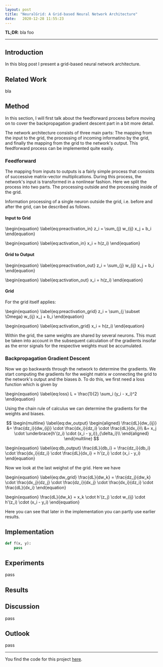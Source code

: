 ```yaml
---
layout: post
title: "NeuralGrid: A Grid-based Neural Network Architecture"
date:   2020-12-28 11:55:23
---
```


**TL;DR**: bla foo 

---

## Introduction 

In this blog post I present a grid-based neural network architecture.

## Related Work

bla

## Method

In this section, I will first talk about the feedforward process before moving on to cover the backpropagation gradient descent part in a bit more detail.

The network architecture consists of three main parts: The mapping from the input to the grid, the processing of incoming informatino by the grid, and finally the mapping from the grid to the network's output. This feedforward process can be implemented quite easily.

### Feedforward

The mapping from inputs to outputs is a fairly simple process that consists of successive matrix-vector multiplications. During this process, the network's input is transformed in a nonlinear fashion. Here we split the process into two parts. The processing outside and the processing inside of the grid.

Information processing of a single neuron outside the grid, i.e. before and after the grid, can be described as follows.

#### Input to Grid

\begin{equation} \label{eq:preactivation_in}
    z_i = \sum_{j} w_{ij} x_j + b_i 
\end{equation}

\begin{equation} \label{eq:activation_in}
    x_i = h(z_i)
\end{equation}

#### Grid to Output

\begin{equation} \label{eq:preactivation_out}
    z_i = \sum_{j} w_{ij} x_j + b_i 
\end{equation}

\begin{equation} \label{eq:activation_out}
    x_i = h(z_i)
\end{equation}

#### Grid

For the grid itself applies:

\begin{equation} \label{eq:preactivation_grid}
    z_i = \sum_{j \subset \Omega} w_{ij} x_j + b_i 
\end{equation}

\begin{equation} \label{eq:activation_grid}
    x_i = h(z_i)
\end{equation}

Within the grid, the same weights are shared by several neurons. This must be taken into account in the subsequent calculation of the gradients insofar as the error signals for the respective weights must be accumulated.

### Backpropagation Gradient Descent

Now we go backwards through the network to determine the gradients. We start computing the gradients for the weight matrix $w$ connecting the grid to the network's output and the biases $b$. To do this, we first need a loss function which is given by

\begin{equation} \label{eq:loss}
L = \frac{1}{2} \sum_i (y_i - x_i)^2
\end{equation}

Using the chain rule of calculus we can determine the gradients for the weights and biases.

$$
\begin{multline} \label{eq:dw_output}
\begin{aligned}
\frac{dL}{dw_{ij}} &= \frac{dz_i}{dw_{ij}} \cdot \frac{dx_i}{dz_i} \cdot \frac{dL}{dx_i}\\
                   &= x_j \cdot \underbrace{h'(z_i) \cdot (x_i - y_i)}_{\delta_i}\\
\end{aligned}
\end{multline}
$$

\begin{equation} \label{eq:db_output}
\frac{dL}{db_i} = \frac{dz_i}{db_i} \cdot \frac{dx_i}{dz_i} \cdot \frac{dL}{dx_i}
= h'(z_i) \cdot (x_i - y_i)
\end{equation}

Now we look at the last weighst of the grid. Here we have

\begin{equation} \label{eq:dw_grid}
\frac{dL}{dw_k} = \frac{dz_j}{dw_k} \cdot \frac{dx_j}{dz_j} \cdot \frac{dz_i}{dx_j} \cdot \frac{dx_i}{dz_i} \cdot \frac{dL}{dx_i}
\end{equation}

\begin{equation}
\frac{dL}{dw_k} = x_k \cdot h'(z_j) \cdot w_{ij} \cdot h'(z_i) \cdot (x_i - y_i)
\end{equation}

Here you can see that later in the implementation you can partly use earlier results.

## Implementation

```python
def f(x, y):
    pass
```

## Experiments

pass

## Results

## Discussion

pass

## Outlook

pass

---

You find the code for this project [here][github_code].

<!-- Links -->

[github_code]: https://github.com/KaiFabi/NeuralGrid
